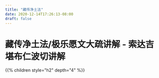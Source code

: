 ```yaml
---
title: "藏传净土法"
date: 2020-12-14T17:26:13-08:00
draft: false
---
```


# 藏传净土法/极乐愿文大疏讲解 - 索达吉堪布仁波切讲解

{{% children style="h2" depth="4" %}}
